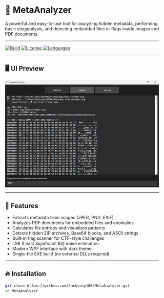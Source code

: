 # 📂 MetaAnalyzer

A powerful and easy-to-use tool for analyzing hidden metadata, performing basic steganalysis, and detecting embedded files or flags inside images and PDF documents.

---

[![Build](https://img.shields.io/badge/build-passing-brightgreen.svg)](https://github.com/Jacksony100/MetaAnalyzer/actions)
[![License](https://img.shields.io/badge/license-MIT-blue.svg)](LICENSE)
[![Languages](https://img.shields.io/github/languages/top/Jacksony100/MetaAnalyzer)](https://github.com/Jacksony100/MetaAnalyzer)

---

## 🖥️ UI Preview

<img src="screenshots/main_interface.png" alt="MetaAnalyzer Screenshot" width="800">

---

## 🚀 Features

- Extracts metadata from images (JPEG, PNG, EXIF)
- Analyzes PDF documents for embedded files and anomalies
- Calculates file entropy and visualizes patterns
- Detects hidden ZIP archives, Base64 blocks, and ASCII strings
- Built-in flag scanner for CTF-style challenges
- LSB (Least Significant Bit) noise estimation
- Modern WPF interface with dark theme
- Single-file EXE build (no external DLLs required)

---

## 🔥 Installation

```bash
git clone https://github.com/Jacksony100/MetaAnalyzer.git
cd MetaAnalyzer
